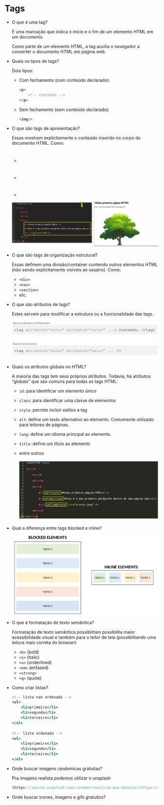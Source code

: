 # Tags

- O que é uma tag?
    
    É uma marcação que indica o início e o fim de um elemento HTML em um documento.
    
    Como parte de um elemento HTML, a tag auxilia o navegador a converter o documento HTML em página web.
    
- Quais os tipos de tags?
    
    Dois tipos:
    
    - Com fechamento (com conteúdo declarado):
        
        ```html
        <p>
        	<!-- conteúdo -->
        </p>
        ```
        
    - Sem fechamento (sem conteúdo declarado):
        
        ```html
        <img/>
        ```
        
- O que são tags de apresentação?
    
    Essas mostram explicitamente o conteúdo inserido no corpo do documento HTML. Como:
    
    - <h1>
    - <p>
    - <img>
    
    ![Untitled](Tags%205c0af0c140e943d68404a1f62c0172f6/Untitled.png)
    
- O que são tags de organização estrutural?
    
    Essas definem uma divisão/container contendo outros elementos HTML (não sendo explicitamente visíveis ao usuário). Como:
    
    - `<div>`
    - `<nav>`
    - `<section>`
    - etc.
- O que são atributos de tags?
    
    Estes servem para modificar a estrutura ou a funcionalidade das tags.
    
    ![Untitled](Tags%205c0af0c140e943d68404a1f62c0172f6/Untitled%201.png)
    
- Quais os atributos globais no HTML?
    
    A maioria das tags tem seus próprios atributos. Todavia, há atributos “globais” que são comuns para todas as tags HTML:
    
    - `id`: para identificar um elemento único
    - `class`: para identificar uma classe de elementos
    - `style`: permite incluir estilos a tag
    - `alt`: define um texto alternativo ao elemento. Comumente utilizado para leitores de páginas.
    - `lang`: define um idioma principal ao elemento.
    - `title`: define um título ao elemento
    - entre outros
        
        ![Untitled](Tags%205c0af0c140e943d68404a1f62c0172f6/Untitled%202.png)
        
- Qual a diferença entre tags blocked e inline?
    
    ![Untitled](Tags%205c0af0c140e943d68404a1f62c0172f6/Untitled%203.png)
    
- O que é formatação de texto semântica?
    
    Formatação de texto semântica possibilitam possibilita maior acessibilidade visual e também para o leitor de tela (possibilitando uma leitura mais correta do browser)
    
    - `<b>` (bold)
    - `<i>` (italic)
    - `<u>` (underlined)
    - `<em>` (enfased)
    - `<strong>`
    - `<q>` (quote)
- Como criar listas?
    
    ```jsx
    <!-- lista nao ordenada -->
    <ul>
        <li>primeiro</li>
        <li>segundo</li>
        <li>terceiro</li>
    </ul>
    
    <!-- lista ordenada -->
    <ol>
        <li>primeiro</li>
        <li>segundo</li>
        <li>terceiro</li>
    </ol>
    ```
    
- Onde buscar imagens randomicas gratuitas?
    
    Pra imagens realista podemos utilizar o unsplash
    
    ```jsx
    [https://source.unsplash.com/random/<resulcao-que-deseja>](https://source.unsplash.com/random/<resulcao-que-deseja>)
    ```
    
- Onde buscar icones, imagens e gifs gratuitos?
    
    [](https://lottiefiles.com/)